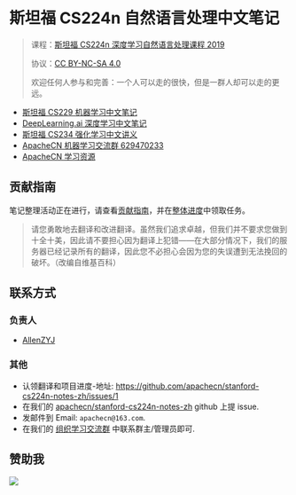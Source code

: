 # 斯坦福 CS224n 自然语言处理中文笔记

> 课程：[斯坦福 CS224n 深度学习自然语言处理课程 2019](https://www.bilibili.com/video/av46216519)
> 
> 协议：[CC BY-NC-SA 4.0](http://creativecommons.org/licenses/by-nc-sa/4.0/)
> 
> 欢迎任何人参与和完善：一个人可以走的很快，但是一群人却可以走的更远。

+   [斯坦福 CS229 机器学习中文笔记](http://ai-start.com/ml2014/)
+   [DeepLearning.ai 深度学习中文笔记](http://ai-start.com/dl2017/)
+   [斯坦福 CS234 强化学习中文讲义](https://github.com/apachecn/stanford-cs234-notes-zh)
+   [ApacheCN 机器学习交流群 629470233](http://shang.qq.com/wpa/qunwpa?idkey=30e5f1123a79867570f665aa3a483ca404b1c3f77737bc01ec520ed5f078ddef)
+   [ApacheCN 学习资源](http://www.apachecn.org/)

## 贡献指南

笔记整理活动正在进行，请查看[贡献指南](CONTRIBUTING.md)，并在[整体进度](https://github.com/apachecn/stanford-cs224n-notes-zh/issues/1)中领取任务。

> 请您勇敢地去翻译和改进翻译。虽然我们追求卓越，但我们并不要求您做到十全十美，因此请不要担心因为翻译上犯错——在大部分情况下，我们的服务器已经记录所有的翻译，因此您不必担心会因为您的失误遭到无法挽回的破坏。（改编自维基百科）

## 联系方式

### 负责人

+   [AllenZYJ](https://github.com/AllenZYJ)

### 其他

*   认领翻译和项目进度-地址: <https://github.com/apachecn/stanford-cs224n-notes-zh/issues/1>
*   在我们的 [apachecn/stanford-cs224n-notes-zh](https://github.com/apachecn/stanford-cs224n-notes-zh) github 上提 issue.
*   发邮件到 Email: `apachecn@163.com`.
*   在我们的 [组织学习交流群](http://www.apachecn.org/organization/348.html) 中联系群主/管理员即可.

## 赞助我

![](https://img-blog.csdnimg.cn/20200112005920729.png)